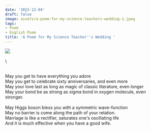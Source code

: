 ```yaml
---
date: '2022-12-04'
draft: false
image: assets/a-poem-for-my-science-teachers-wedding-1.jpeg
tags:
- Poem
- English Poem
title: 'A Poem for My Science Teacher''s Wedding '
---
```

[![](https://blogger.googleusercontent.com/img/b/R29vZ2xl/AVvXsEhtHXNrJYmjEO8fl2ik_wZGCj4XC64buaQSFE-Xh2NSxEKMyOqlqLwr36B4Doq6RbRKpmj2UjUxhx_qVaGVGgU85vAXWR3oYjfRU-op8lgvZDtT0MSrK3mvNlbjUdCBYGp2yCQACMqPRcIQMYQztBiZAQaJCR7d0AOI3Nh74oXxPNBuQXhofK6_r24T9Q/w344-h229/weddin.jpg)](https://blogger.googleusercontent.com/img/b/R29vZ2xl/AVvXsEhtHXNrJYmjEO8fl2ik_wZGCj4XC64buaQSFE-Xh2NSxEKMyOqlqLwr36B4Doq6RbRKpmj2UjUxhx_qVaGVGgU85vAXWR3oYjfRU-op8lgvZDtT0MSrK3mvNlbjUdCBYGp2yCQACMqPRcIQMYQztBiZAQaJCR7d0AOI3Nh74oXxPNBuQXhofK6_r24T9Q/s4512/weddin.jpg)\
  \
  \
  
 \
May you get to have everything you adore\
May you get to celebrate sixty anniversaries, and even more\
May your love last as long as magic of classic literature, even longer\
May your bond be as strong as sigma bond in oxygen molecule, even stronger. \
  \
May Higgs boson bless you with a symmetric wave-function\
May no barrier is come along the path of your relation.\
Marriage is like a rectifier, saturates one's oscillating life\
And it is much effective when you have a good wife.